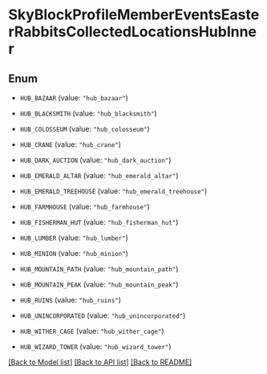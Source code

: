 # SkyBlockProfileMemberEventsEasterRabbitsCollectedLocationsHubInner

## Enum


* `HUB_BAZAAR` (value: `"hub_bazaar"`)

* `HUB_BLACKSMITH` (value: `"hub_blacksmith"`)

* `HUB_COLOSSEUM` (value: `"hub_colosseum"`)

* `HUB_CRANE` (value: `"hub_crane"`)

* `HUB_DARK_AUCTION` (value: `"hub_dark_auction"`)

* `HUB_EMERALD_ALTAR` (value: `"hub_emerald_altar"`)

* `HUB_EMERALD_TREEHOUSE` (value: `"hub_emerald_treehouse"`)

* `HUB_FARMHOUSE` (value: `"hub_farmhouse"`)

* `HUB_FISHERMAN_HUT` (value: `"hub_fisherman_hut"`)

* `HUB_LUMBER` (value: `"hub_lumber"`)

* `HUB_MINION` (value: `"hub_minion"`)

* `HUB_MOUNTAIN_PATH` (value: `"hub_mountain_path"`)

* `HUB_MOUNTAIN_PEAK` (value: `"hub_mountain_peak"`)

* `HUB_RUINS` (value: `"hub_ruins"`)

* `HUB_UNINCORPORATED` (value: `"hub_unincorporated"`)

* `HUB_WITHER_CAGE` (value: `"hub_wither_cage"`)

* `HUB_WIZARD_TOWER` (value: `"hub_wizard_tower"`)


[[Back to Model list]](../README.md#documentation-for-models) [[Back to API list]](../README.md#documentation-for-api-endpoints) [[Back to README]](../README.md)


